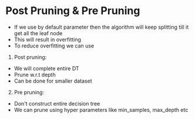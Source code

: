 # Post Pruning & Pre Pruning

* If we use by default parameter then the algorithm will keep splitting till it get all the leaf node
* This will result in overfitting
* To reduce overfitting we can use

1. Post pruning:&#x20;

* We will complete entire DT&#x20;
* Prune w.r.t depth
* Can be done for smaller dataset

2. Pre pruning:&#x20;

* Don't construct entire decision tree
* We can prune using hyper parameters like min\_samples, max\_depth etc
